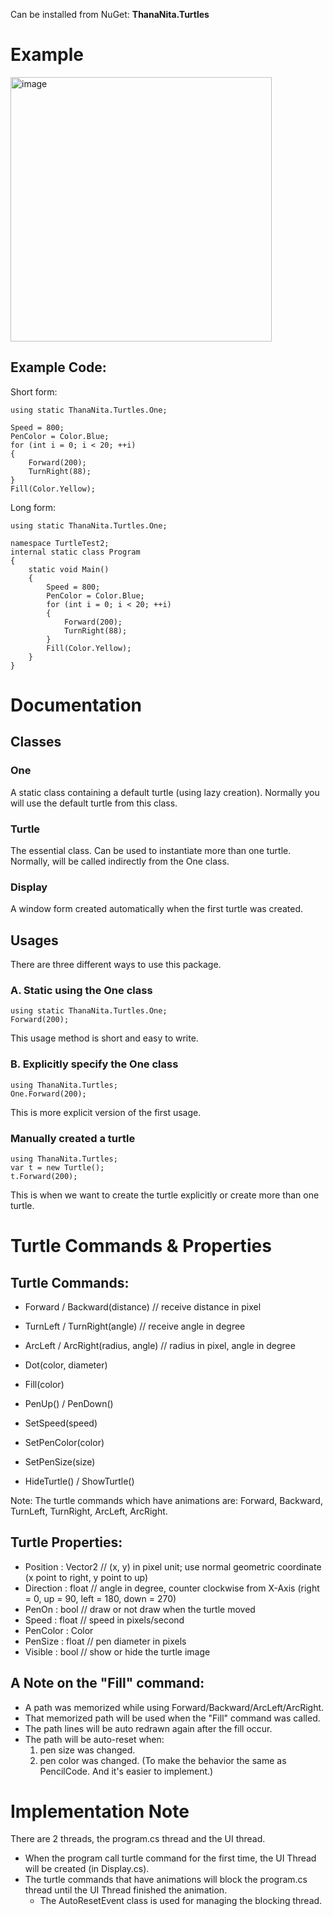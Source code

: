 Can be installed from NuGet: **ThanaNita.Turtles**

# Example

<img width="418" height="423" alt="image" src="https://github.com/user-attachments/assets/d8f37009-47a5-4883-87db-17ddc2f6b6be" />

## Example Code:
Short form:
```
using static ThanaNita.Turtles.One;

Speed = 800;
PenColor = Color.Blue;
for (int i = 0; i < 20; ++i)
{
    Forward(200);
    TurnRight(88);
}
Fill(Color.Yellow);
```

Long form:
```
using static ThanaNita.Turtles.One;

namespace TurtleTest2;
internal static class Program
{
    static void Main()
    {
        Speed = 800;
        PenColor = Color.Blue;
        for (int i = 0; i < 20; ++i)
        {
            Forward(200);
            TurnRight(88);
        }
        Fill(Color.Yellow);
    }
}
```
# Documentation
## Classes
### One
A static class containing a default turtle (using lazy creation). Normally you will use the default turtle from this class.
### Turtle
The essential class. Can be used to instantiate more than one turtle.
Normally, will be called indirectly from the One class.
### Display
A window form created automatically when the first turtle was created.

## Usages
There are three different ways to use this package.
### A. Static using the One class
```
using static ThanaNita.Turtles.One;
Forward(200);
```
This usage method is short and easy to write.

### B. Explicitly specify the One class
```
using ThanaNita.Turtles;
One.Forward(200);
```
This is more explicit version of the first usage.

### Manually created a turtle
```
using ThanaNita.Turtles;
var t = new Turtle();
t.Forward(200);
```
This is when we want to create the turtle explicitly or create more than one turtle.

# Turtle Commands & Properties
## Turtle Commands:
- Forward / Backward(distance)   	// receive distance in pixel
- TurnLeft / TurnRight(angle)      	// receive angle in degree
- ArcLeft / ArcRight(radius, angle)	// radius in pixel, angle in degree
- Dot(color, diameter)
- Fill(color)
- PenUp() / PenDown()

- SetSpeed(speed)
- SetPenColor(color)
- SetPenSize(size)
- HideTurtle() / ShowTurtle()

Note: The turtle commands which have animations are: Forward, Backward, TurnLeft, TurnRight, ArcLeft, ArcRight.

## Turtle Properties:
- Position : Vector2    // (x, y) in pixel unit; use  normal geometric coordinate (x point to right, y point to up)
- Direction : float     // angle in degree, counter clockwise from X-Axis (right = 0, up = 90, left = 180, down = 270)
- PenOn : bool          // draw or not draw when the turtle moved
- Speed : float         // speed in pixels/second
- PenColor : Color
- PenSize : float       // pen diameter in pixels
- Visible : bool        // show or hide the turtle image

## A Note on the "Fill" command:
- A path was memorized while using Forward/Backward/ArcLeft/ArcRight.
- That memorized path will be used when the "Fill" command was called.
- The path lines will be auto redrawn again after the fill occur.
- The path will be auto-reset when:
    1. pen size was changed.
    2. pen color was changed.
(To make the behavior the same as PencilCode. And it's easier to implement.)

# Implementation Note
There are 2 threads, the program.cs thread and the UI thread.
- When the program call turtle command for the first time, the UI Thread will be created (in Display.cs).
- The turtle commands that have animations will block the program.cs thread until the UI Thread finished the animation.
  - The AutoResetEvent class is used for managing the blocking thread.